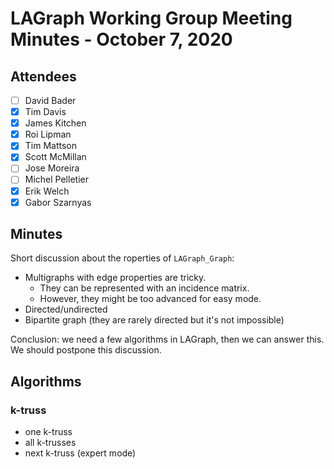 # LAGraph Working Group Meeting Minutes - October 7, 2020

## Attendees
- [ ] David Bader
- [X] Tim Davis
- [X] James Kitchen
- [X] Roi Lipman
- [X] Tim Mattson
- [X] Scott McMillan
- [ ] Jose Moreira
- [ ] Michel Pelletier
- [X] Erik Welch
- [X] Gabor Szarnyas

## Minutes

Short discussion about the roperties of `LAGraph_Graph`:
* Multigraphs with edge properties are tricky.
  * They can be represented with an incidence matrix.
  * However, they might be too advanced for easy mode.
* Directed/undirected
* Bipartite graph (they are rarely directed but it's not impossible)

Conclusion: we need a few algorithms in LAGraph, then we can answer this. We should postpone this discussion.

## Algorithms

### k-truss

* one k-truss
* all k-trusses
* next k-truss (expert mode)
